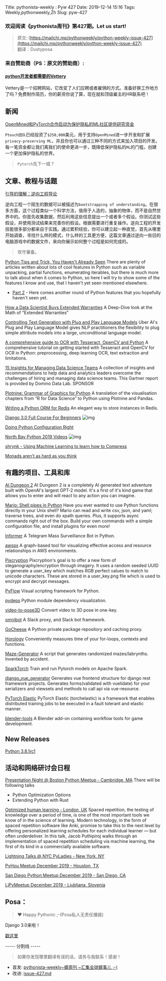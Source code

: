 Title: pythonista-weekly : Pyw 427
Date: 2019-12-14 15:16
Tags: Weekly,pythonweekly,Zh 
Slug: pyw-427

### 欢迎阅读《pythonista周刊》第427期。Let us start!


>原文: [https://mailchi.mp/pythonweekly/python-weekly-issue-427](https://mailchi.mp/pythonweekly/python-weekly-issue-427)  
>翻译：Dustyposa

### 来自赞助商（PS：原文的赞助商）:
#### [python开发者都需要的Vettery](https://www.vettery.com/tech?utm_source=newsletter&utm_medium=pythonweekly&utm_term=tech&utm_content=grouped&utm_campaign=ad-77579)  

Vettery是一个招聘网站，它改变了人们应聘或者雇佣的方式。准备好换工作地方了吗？免费制作简历，你的薪资你说了算，现在就和顶级雇主的HR联系吧！



## 新闻

[OpenMined和PyTorch合作启动为保护隐私的ML社区提供研究资金](https://pytorch.org/blog/openmined-and-pytorch-launch-fellowship-funding-for-privacy-preserving-ml/)

`Ptouch团队`已经投资了`$250,000`美元，用于支持`OpenMined`进一步开发和扩展`privacy-preserving ML`，并且你也可以通过三种不同的方式来加入项目的开发。每一笔资金都让我们离我们的使命更进一步，既降低保护隐私的`ML`的门槛，创建一个更加保护隐私的世界。

> `Pytorch`先下一城？


## 文章、教程与话题
[引导的理解：逆向工程导论](http://www.muppetlabs.com/~breadbox/txt/bure.html) 

逆向工程一个陌生的数据可以被描述为`bootstrapping of understanding`。在很多方面，这个过程类似一个科学方法，值用于人造的，抽象的物体，而不是自然世界中的。你首先收集数据，然后利用这些信息提出一个或者多个假设。你测试这些假设，并使用测试结果来完善你的假设。根据需要进行重复操作。逆向工程的开发技能很多部分都来自于实践。通过累积经验，你可以建立起一种直觉，首先从哪里开始调查，寻找什么样的模式，什么样的工具更方便，这篇文章通过逆向一些旧的电脑游戏中的数据文件，来向你展示如何整个过程是如何完成的。

> 攻守兼备。

[Python Tips and Trick, You Haven't Already Seen](https://martinheinz.dev/blog/1)
There are plenty of articles written about lots of cool features in Python such as variable unpacking, partial functions, enumerating iterables, but there is much more to talk about when it comes to Python, so here I will try to show some of the features I know and use, that I haven't yet seen mentioned elsewhere.

- [Part 2](https://martinheinz.dev/blog/4) - Here comes another round of Python features that you hopefully haven't seen yet.


[How a Data Scientist Buys Extended Warranties](https://t.co/fAlah4XP5q) 
A Deep-Dive look at the Math of “Extended Warranties”

[Controlling Text Generation with Plug and Play Language Models](https://eng.uber.com/pplm/)
Uber AI's Plug and Play Language Model gives NLP practitioners the flexibility to plug simple attribute models into a large, unconditional language model.

[A comprehensive guide to OCR with Tesseract, OpenCV and Python](https://nanonets.com/blog/ocr-with-tesseract/)
A comprehensive tutorial on getting started with Tesseract and OpenCV for OCR in Python: preprocessing, deep learning OCR, text extraction and limitations.

[15 Insights for Managing Data Science Teams](https://hubs.ly/H0m6Zt90)
A collection of insights and recommendations to help data and analytics leaders overcome the challenges of hiring and managing data science teams. This Gartner report is provided by Domino Data Lab. SPONSOR

[Plotnine: Grammar of Graphics for Python](https://www.datascienceworkshops.com/blog/plotnine-grammar-of-graphics-for-python)
A translation of the visualisation chapters from “R for Data Science” to Python using Plotnine and Pandas.

[Writing a Python ORM for Redis](https://www.agiliq.com/blog/2019/11/writing-an-orm-for-redis/)
An elegant way to store instances in Redis.

[Django 3.0 Full Course For Beginners](https://www.youtube.com/watch?v=6ManltU_8iU) ![img](https://gallery.mailchimp.com/e2e180baf855ac797ef407fc7/images/8def3887-e9e9-4a48-95e0-74045a6a23fc.png)

[Doing Python Configuration Right](https://whalesalad.com/blog/doing-python-configuration-right)

[North Bay Python 2019 Videos](https://www.youtube.com/playlist?list=PLaeNpBNgqQWvxnFU4PYGLOJ82IvuePAyT) ![img](https://gallery.mailchimp.com/e2e180baf855ac797ef407fc7/images/8def3887-e9e9-4a48-95e0-74045a6a23fc.png)

[shrynk - Using Machine Learning to learn how to Compress](https://vks.ai/2019-12-05-shrynk-using-machine-learning-to-learn-how-to-compress)

[Monads aren't as hard as you think](https://bytes.yingw787.com/posts/2019/12/06/monads/) 



## 有趣的项目、工具和库


[AI Dungeon 2](https://github.com/AIDungeon/AIDungeon)
AI Dungeon 2 is a completely AI generated text adventure built with OpenAI's largest GPT-2 model. It's a first of it's kind game that allows you to enter and will react to any action you can imagine.

[Mario: Shell pipes in Python](https://github.com/python-mario/mario)
Have you ever wanted to use Python functions directly in your Unix shell? Mario can read and write csv, json, and yaml; traverse trees, and even do xpath queries. Plus, it supports async commands right out of the box. Build your own commands with a simple configuration file, and install plugins for even more!

[Informer](https://github.com/paulpierre/informer) 
A Telegram Mass Surveillance Bot in Python.

[awspx](https://github.com/FSecureLABS/awspx)
A graph-based tool for visualizing effective access and resource relationships in AWS environments.

[Pixcryption](https://github.com/M4cs/pixcryption)
Pixcryption's goal is to offer a new form of steganography/encryption through imagery. It uses a random seeded UUID to generate a user_key which matches RGB perfect values to match to unicode characters. These are stored in a user_key.png file which is used to encrypt and decrypt messages.

[PyFlow](https://github.com/wonderworks-software/PyFlow) 
Visual scripting framework for Python.

[pydeps](https://github.com/thebjorn/pydeps)
Python module dependency visualization.

[video-to-pose3D](https://github.com/zh-plus/video-to-pose3D)
Convert video to 3D pose in one-key.

[omnibot](https://github.com/lyft/omnibot)
A Slack proxy, and Slack bot framework. 

[GoCheese](http://gocheese.cypherpunks.ru/) 
A Python private package repository and caching proxy.

[Horology](https://github.com/mjmikulski/horology)
Conveniently measures time of your for-loops, contexts and functions.

[Maze-Generator](https://github.com/Perseus-Perry/Maze-Generator)
A script that generates randomized mazes/labrynths. Invented by accident.

[SparkTorch](https://github.com/dmmiller612/sparktorch)
Train and run Pytorch models on Apache Spark.

[django_vue_generator](https://github.com/pawnhearts/django_vue_generator)
Generates vue frontend structure for django rest framework projects. Generates forms(validated with vuelidate) for your serializers and viewsets and methods to call api via vue-resource.

[PyTorch Elastic](https://github.com/pytorch/elastic)
PyTorch Elastic (torchelastic) is a framework that enables distributed training jobs to be executed in a fault tolerant and elastic manner. 

[blender-tools](https://github.com/EmbarkStudios/blender-tools)
A Blender add-on containing workflow tools for game development.



## **New Releases**

[Python 3.8.1rc1](https://pythoninsider.blogspot.com/2019/12/python-381rc1-is-now-available-for.html)



## 活动和网络研讨会日程

[Presentation Night @ Boston Python Meetup - Cambridge, MA](https://www.meetup.com/bostonpython/events/265925678/)
There will be following talks 

- Python Optimization Options
- Extending Python with Rust


[Optimized human learning - London, UK](https://www.meetup.com/LondonPython/events/266632570/)
Spaced repetition, the testing of knowledge over a period of time, is one of the most important tools we know of in the science of learning. Modern technology, in the form of spaced repetition software like Anki, promise to take this to the next level by offering personalized learning schedules for each individual learner — but often underdeliver. In this talk, Jacob Puthipiroj walks through an implementation of spaced repetition scheduling via machine learning, the first of its kind in a commercially available software.

[Lightning Talks @ NYC PyLadies - New York, NY](https://www.meetup.com/NYC-PyLadies/events/266971268/)

[PyHou Meetup December 2019 - Houston, TX](https://www.meetup.com/python-14/events/ndcfkryzqbwb/)

[San Diego Python Meetup December 2019 - San Diego, CA](https://www.meetup.com/pythonsd/events/zgtnxqyzqbjc/)

[LjPyMeetup December 2019 - Ljubljana, Slovenia](https://www.meetup.com/Ljubljana-Python-Group/events/266738849/)



## Posa：
> ❤️ Happy Pythonic ;-(Posa私人无责任播报)  

Django 3.0来啦！

[戳这里](https://docs.djangoproject.com/en/3.0/)



----- 分割线 -----

> 如果你发现哪里翻译有误的话，请务与我联系！感谢！
>




- 首发: [pythonista-weekly~蠎周刊 ~汇集全球蠎事儿 ;-)](http://weekly.pychina.org/python-weekly/pyw-427.html)
- 改进: [issue-427.md](https://github.com/PyChina/weekly/blob/master/content/python-weekly/issue#427.md)


